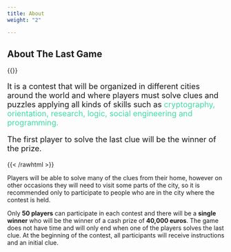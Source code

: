 ```yaml
---
title: About
weight: "2"

---
```

## About The Last Game

{{<rawhtml >}}

<cc style="font-size: 18px">

It is a contest that will be organized in different cities around the world and where players must solve clues and puzzles applying all kinds of skills such as <span style="color:#42DCA3">cryptography, orientation, research, logic, social engineering and programming. </span>

The first player to solve the last clue will be the winner of the prize.

</cc>

{{< /rawhtml >}}

Players will be able to solve many of the clues from their home, however on other occasions they will need to visit some parts of the city, so it is recommended only to participate to people who are in the city where the contest is held.

Only **50 players** can participate in each contest and there will be a **single winner** who will be the winner of a cash prize of **40,000 euros**. The game does not have time and will only end when one of the players solves the last clue. At the beginning of the contest, all participants will receive instructions and an initial clue.

<!---
![Example image](/img/demo.jpg)
\-->